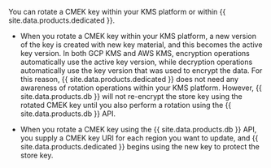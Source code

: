 You can rotate a CMEK key within your KMS platform or within {{ site.data.products.dedicated }}.

- When you rotate a CMEK key within your KMS platform, a new version of the key is created with new key material, and this becomes the active key version. In both GCP KMS and AWS KMS, encryption operations automatically use the active key version, while decryption operations automatically use the key version that was used to encrypt the data. For this reason, {{ site.data.products.dedicated }} does not need any awareness of rotation operations within your KMS platform. However, {{ site.data.products.db }} will not re-encrypt the store key using the rotated CMEK key until you also perform a rotation using the {{ site.data.products.db }} API.

- When you rotate a CMEK key using the {{ site.data.products.db }} API, you supply a CMEK key URI for each region you want to update, and {{ site.data.products.dedicated }} begins using the new key to protect the store key.